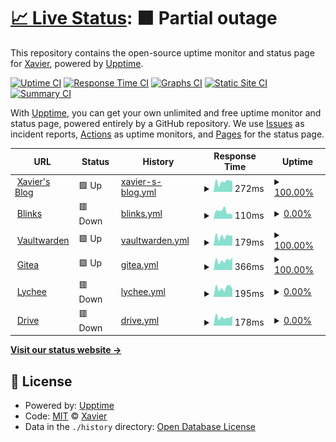 # [📈 Live Status](https://ZhangXavier.github.io/upptime): <!--live status--> **🟧 Partial outage**

This repository contains the open-source uptime monitor and status page for [Xavier](www.zxavier.com), powered by [Upptime](https://github.com/upptime/upptime).

[![Uptime CI](https://github.com/ZhangXavier/upptime/workflows/Uptime%20CI/badge.svg)](https://github.com/ZhangXavier/upptime/actions?query=workflow%3A%22Uptime+CI%22)
[![Response Time CI](https://github.com/ZhangXavier/upptime/workflows/Response%20Time%20CI/badge.svg)](https://github.com/ZhangXavier/upptime/actions?query=workflow%3A%22Response+Time+CI%22)
[![Graphs CI](https://github.com/ZhangXavier/upptime/workflows/Graphs%20CI/badge.svg)](https://github.com/ZhangXavier/upptime/actions?query=workflow%3A%22Graphs+CI%22)
[![Static Site CI](https://github.com/ZhangXavier/upptime/workflows/Static%20Site%20CI/badge.svg)](https://github.com/ZhangXavier/upptime/actions?query=workflow%3A%22Static+Site+CI%22)
[![Summary CI](https://github.com/ZhangXavier/upptime/workflows/Summary%20CI/badge.svg)](https://github.com/ZhangXavier/upptime/actions?query=workflow%3A%22Summary+CI%22)

With [Upptime](https://upptime.js.org), you can get your own unlimited and free uptime monitor and status page, powered entirely by a GitHub repository. We use [Issues](https://github.com/ZhangXavier/upptime/issues) as incident reports, [Actions](https://github.com/ZhangXavier/upptime/actions) as uptime monitors, and [Pages](https://ZhangXavier.github.io/upptime) for the status page.

<!--start: status pages-->
<!-- This summary is generated by Upptime (https://github.com/upptime/upptime) -->
<!-- Do not edit this manually, your changes will be overwritten -->
<!-- prettier-ignore -->
| URL | Status | History | Response Time | Uptime |
| --- | ------ | ------- | ------------- | ------ |
| <img alt="" src="https://icons.duckduckgo.com/ip3/www.zxavier.com.ico" height="13"> [Xavier's Blog](https://www.zxavier.com) | 🟩 Up | [xavier-s-blog.yml](https://github.com/z-xavier/upptime/commits/HEAD/history/xavier-s-blog.yml) | <details><summary><img alt="Response time graph" src="./graphs/xavier-s-blog/response-time-week.png" height="20"> 272ms</summary><br><a href="https://z-xavier.github.io/upptime/history/xavier-s-blog"><img alt="Response time 255" src="https://img.shields.io/endpoint?url=https%3A%2F%2Fraw.githubusercontent.com%2Fz-xavier%2Fupptime%2FHEAD%2Fapi%2Fxavier-s-blog%2Fresponse-time.json"></a><br><a href="https://z-xavier.github.io/upptime/history/xavier-s-blog"><img alt="24-hour response time 298" src="https://img.shields.io/endpoint?url=https%3A%2F%2Fraw.githubusercontent.com%2Fz-xavier%2Fupptime%2FHEAD%2Fapi%2Fxavier-s-blog%2Fresponse-time-day.json"></a><br><a href="https://z-xavier.github.io/upptime/history/xavier-s-blog"><img alt="7-day response time 272" src="https://img.shields.io/endpoint?url=https%3A%2F%2Fraw.githubusercontent.com%2Fz-xavier%2Fupptime%2FHEAD%2Fapi%2Fxavier-s-blog%2Fresponse-time-week.json"></a><br><a href="https://z-xavier.github.io/upptime/history/xavier-s-blog"><img alt="30-day response time 283" src="https://img.shields.io/endpoint?url=https%3A%2F%2Fraw.githubusercontent.com%2Fz-xavier%2Fupptime%2FHEAD%2Fapi%2Fxavier-s-blog%2Fresponse-time-month.json"></a><br><a href="https://z-xavier.github.io/upptime/history/xavier-s-blog"><img alt="1-year response time 258" src="https://img.shields.io/endpoint?url=https%3A%2F%2Fraw.githubusercontent.com%2Fz-xavier%2Fupptime%2FHEAD%2Fapi%2Fxavier-s-blog%2Fresponse-time-year.json"></a></details> | <details><summary><a href="https://z-xavier.github.io/upptime/history/xavier-s-blog">100.00%</a></summary><a href="https://z-xavier.github.io/upptime/history/xavier-s-blog"><img alt="All-time uptime 99.55%" src="https://img.shields.io/endpoint?url=https%3A%2F%2Fraw.githubusercontent.com%2Fz-xavier%2Fupptime%2FHEAD%2Fapi%2Fxavier-s-blog%2Fuptime.json"></a><br><a href="https://z-xavier.github.io/upptime/history/xavier-s-blog"><img alt="24-hour uptime 100.00%" src="https://img.shields.io/endpoint?url=https%3A%2F%2Fraw.githubusercontent.com%2Fz-xavier%2Fupptime%2FHEAD%2Fapi%2Fxavier-s-blog%2Fuptime-day.json"></a><br><a href="https://z-xavier.github.io/upptime/history/xavier-s-blog"><img alt="7-day uptime 100.00%" src="https://img.shields.io/endpoint?url=https%3A%2F%2Fraw.githubusercontent.com%2Fz-xavier%2Fupptime%2FHEAD%2Fapi%2Fxavier-s-blog%2Fuptime-week.json"></a><br><a href="https://z-xavier.github.io/upptime/history/xavier-s-blog"><img alt="30-day uptime 100.00%" src="https://img.shields.io/endpoint?url=https%3A%2F%2Fraw.githubusercontent.com%2Fz-xavier%2Fupptime%2FHEAD%2Fapi%2Fxavier-s-blog%2Fuptime-month.json"></a><br><a href="https://z-xavier.github.io/upptime/history/xavier-s-blog"><img alt="1-year uptime 100.00%" src="https://img.shields.io/endpoint?url=https%3A%2F%2Fraw.githubusercontent.com%2Fz-xavier%2Fupptime%2FHEAD%2Fapi%2Fxavier-s-blog%2Fuptime-year.json"></a></details>
| <img alt="" src="https://icons.duckduckgo.com/ip3/url.zxavier.com.ico" height="13"> [Blinks](https://url.zxavier.com) | 🟥 Down | [blinks.yml](https://github.com/z-xavier/upptime/commits/HEAD/history/blinks.yml) | <details><summary><img alt="Response time graph" src="./graphs/blinks/response-time-week.png" height="20"> 110ms</summary><br><a href="https://z-xavier.github.io/upptime/history/blinks"><img alt="Response time 284" src="https://img.shields.io/endpoint?url=https%3A%2F%2Fraw.githubusercontent.com%2Fz-xavier%2Fupptime%2FHEAD%2Fapi%2Fblinks%2Fresponse-time.json"></a><br><a href="https://z-xavier.github.io/upptime/history/blinks"><img alt="24-hour response time 108" src="https://img.shields.io/endpoint?url=https%3A%2F%2Fraw.githubusercontent.com%2Fz-xavier%2Fupptime%2FHEAD%2Fapi%2Fblinks%2Fresponse-time-day.json"></a><br><a href="https://z-xavier.github.io/upptime/history/blinks"><img alt="7-day response time 110" src="https://img.shields.io/endpoint?url=https%3A%2F%2Fraw.githubusercontent.com%2Fz-xavier%2Fupptime%2FHEAD%2Fapi%2Fblinks%2Fresponse-time-week.json"></a><br><a href="https://z-xavier.github.io/upptime/history/blinks"><img alt="30-day response time 276" src="https://img.shields.io/endpoint?url=https%3A%2F%2Fraw.githubusercontent.com%2Fz-xavier%2Fupptime%2FHEAD%2Fapi%2Fblinks%2Fresponse-time-month.json"></a><br><a href="https://z-xavier.github.io/upptime/history/blinks"><img alt="1-year response time 298" src="https://img.shields.io/endpoint?url=https%3A%2F%2Fraw.githubusercontent.com%2Fz-xavier%2Fupptime%2FHEAD%2Fapi%2Fblinks%2Fresponse-time-year.json"></a></details> | <details><summary><a href="https://z-xavier.github.io/upptime/history/blinks">0.00%</a></summary><a href="https://z-xavier.github.io/upptime/history/blinks"><img alt="All-time uptime 98.73%" src="https://img.shields.io/endpoint?url=https%3A%2F%2Fraw.githubusercontent.com%2Fz-xavier%2Fupptime%2FHEAD%2Fapi%2Fblinks%2Fuptime.json"></a><br><a href="https://z-xavier.github.io/upptime/history/blinks"><img alt="24-hour uptime 0.00%" src="https://img.shields.io/endpoint?url=https%3A%2F%2Fraw.githubusercontent.com%2Fz-xavier%2Fupptime%2FHEAD%2Fapi%2Fblinks%2Fuptime-day.json"></a><br><a href="https://z-xavier.github.io/upptime/history/blinks"><img alt="7-day uptime 0.00%" src="https://img.shields.io/endpoint?url=https%3A%2F%2Fraw.githubusercontent.com%2Fz-xavier%2Fupptime%2FHEAD%2Fapi%2Fblinks%2Fuptime-week.json"></a><br><a href="https://z-xavier.github.io/upptime/history/blinks"><img alt="30-day uptime 57.43%" src="https://img.shields.io/endpoint?url=https%3A%2F%2Fraw.githubusercontent.com%2Fz-xavier%2Fupptime%2FHEAD%2Fapi%2Fblinks%2Fuptime-month.json"></a><br><a href="https://z-xavier.github.io/upptime/history/blinks"><img alt="1-year uptime 96.45%" src="https://img.shields.io/endpoint?url=https%3A%2F%2Fraw.githubusercontent.com%2Fz-xavier%2Fupptime%2FHEAD%2Fapi%2Fblinks%2Fuptime-year.json"></a></details>
| <img alt="" src="https://icons.duckduckgo.com/ip3/bw.zxavier.com.ico" height="13"> [Vaultwarden](https://bw.zxavier.com) | 🟩 Up | [vaultwarden.yml](https://github.com/z-xavier/upptime/commits/HEAD/history/vaultwarden.yml) | <details><summary><img alt="Response time graph" src="./graphs/vaultwarden/response-time-week.png" height="20"> 179ms</summary><br><a href="https://z-xavier.github.io/upptime/history/vaultwarden"><img alt="Response time 201" src="https://img.shields.io/endpoint?url=https%3A%2F%2Fraw.githubusercontent.com%2Fz-xavier%2Fupptime%2FHEAD%2Fapi%2Fvaultwarden%2Fresponse-time.json"></a><br><a href="https://z-xavier.github.io/upptime/history/vaultwarden"><img alt="24-hour response time 217" src="https://img.shields.io/endpoint?url=https%3A%2F%2Fraw.githubusercontent.com%2Fz-xavier%2Fupptime%2FHEAD%2Fapi%2Fvaultwarden%2Fresponse-time-day.json"></a><br><a href="https://z-xavier.github.io/upptime/history/vaultwarden"><img alt="7-day response time 179" src="https://img.shields.io/endpoint?url=https%3A%2F%2Fraw.githubusercontent.com%2Fz-xavier%2Fupptime%2FHEAD%2Fapi%2Fvaultwarden%2Fresponse-time-week.json"></a><br><a href="https://z-xavier.github.io/upptime/history/vaultwarden"><img alt="30-day response time 217" src="https://img.shields.io/endpoint?url=https%3A%2F%2Fraw.githubusercontent.com%2Fz-xavier%2Fupptime%2FHEAD%2Fapi%2Fvaultwarden%2Fresponse-time-month.json"></a><br><a href="https://z-xavier.github.io/upptime/history/vaultwarden"><img alt="1-year response time 205" src="https://img.shields.io/endpoint?url=https%3A%2F%2Fraw.githubusercontent.com%2Fz-xavier%2Fupptime%2FHEAD%2Fapi%2Fvaultwarden%2Fresponse-time-year.json"></a></details> | <details><summary><a href="https://z-xavier.github.io/upptime/history/vaultwarden">100.00%</a></summary><a href="https://z-xavier.github.io/upptime/history/vaultwarden"><img alt="All-time uptime 99.58%" src="https://img.shields.io/endpoint?url=https%3A%2F%2Fraw.githubusercontent.com%2Fz-xavier%2Fupptime%2FHEAD%2Fapi%2Fvaultwarden%2Fuptime.json"></a><br><a href="https://z-xavier.github.io/upptime/history/vaultwarden"><img alt="24-hour uptime 100.00%" src="https://img.shields.io/endpoint?url=https%3A%2F%2Fraw.githubusercontent.com%2Fz-xavier%2Fupptime%2FHEAD%2Fapi%2Fvaultwarden%2Fuptime-day.json"></a><br><a href="https://z-xavier.github.io/upptime/history/vaultwarden"><img alt="7-day uptime 100.00%" src="https://img.shields.io/endpoint?url=https%3A%2F%2Fraw.githubusercontent.com%2Fz-xavier%2Fupptime%2FHEAD%2Fapi%2Fvaultwarden%2Fuptime-week.json"></a><br><a href="https://z-xavier.github.io/upptime/history/vaultwarden"><img alt="30-day uptime 100.00%" src="https://img.shields.io/endpoint?url=https%3A%2F%2Fraw.githubusercontent.com%2Fz-xavier%2Fupptime%2FHEAD%2Fapi%2Fvaultwarden%2Fuptime-month.json"></a><br><a href="https://z-xavier.github.io/upptime/history/vaultwarden"><img alt="1-year uptime 99.98%" src="https://img.shields.io/endpoint?url=https%3A%2F%2Fraw.githubusercontent.com%2Fz-xavier%2Fupptime%2FHEAD%2Fapi%2Fvaultwarden%2Fuptime-year.json"></a></details>
| <img alt="" src="https://icons.duckduckgo.com/ip3/git.zxavier.com.ico" height="13"> [Gitea](https://git.zxavier.com) | 🟩 Up | [gitea.yml](https://github.com/z-xavier/upptime/commits/HEAD/history/gitea.yml) | <details><summary><img alt="Response time graph" src="./graphs/gitea/response-time-week.png" height="20"> 366ms</summary><br><a href="https://z-xavier.github.io/upptime/history/gitea"><img alt="Response time 869" src="https://img.shields.io/endpoint?url=https%3A%2F%2Fraw.githubusercontent.com%2Fz-xavier%2Fupptime%2FHEAD%2Fapi%2Fgitea%2Fresponse-time.json"></a><br><a href="https://z-xavier.github.io/upptime/history/gitea"><img alt="24-hour response time 366" src="https://img.shields.io/endpoint?url=https%3A%2F%2Fraw.githubusercontent.com%2Fz-xavier%2Fupptime%2FHEAD%2Fapi%2Fgitea%2Fresponse-time-day.json"></a><br><a href="https://z-xavier.github.io/upptime/history/gitea"><img alt="7-day response time 366" src="https://img.shields.io/endpoint?url=https%3A%2F%2Fraw.githubusercontent.com%2Fz-xavier%2Fupptime%2FHEAD%2Fapi%2Fgitea%2Fresponse-time-week.json"></a><br><a href="https://z-xavier.github.io/upptime/history/gitea"><img alt="30-day response time 401" src="https://img.shields.io/endpoint?url=https%3A%2F%2Fraw.githubusercontent.com%2Fz-xavier%2Fupptime%2FHEAD%2Fapi%2Fgitea%2Fresponse-time-month.json"></a><br><a href="https://z-xavier.github.io/upptime/history/gitea"><img alt="1-year response time 406" src="https://img.shields.io/endpoint?url=https%3A%2F%2Fraw.githubusercontent.com%2Fz-xavier%2Fupptime%2FHEAD%2Fapi%2Fgitea%2Fresponse-time-year.json"></a></details> | <details><summary><a href="https://z-xavier.github.io/upptime/history/gitea">100.00%</a></summary><a href="https://z-xavier.github.io/upptime/history/gitea"><img alt="All-time uptime 71.70%" src="https://img.shields.io/endpoint?url=https%3A%2F%2Fraw.githubusercontent.com%2Fz-xavier%2Fupptime%2FHEAD%2Fapi%2Fgitea%2Fuptime.json"></a><br><a href="https://z-xavier.github.io/upptime/history/gitea"><img alt="24-hour uptime 100.00%" src="https://img.shields.io/endpoint?url=https%3A%2F%2Fraw.githubusercontent.com%2Fz-xavier%2Fupptime%2FHEAD%2Fapi%2Fgitea%2Fuptime-day.json"></a><br><a href="https://z-xavier.github.io/upptime/history/gitea"><img alt="7-day uptime 100.00%" src="https://img.shields.io/endpoint?url=https%3A%2F%2Fraw.githubusercontent.com%2Fz-xavier%2Fupptime%2FHEAD%2Fapi%2Fgitea%2Fuptime-week.json"></a><br><a href="https://z-xavier.github.io/upptime/history/gitea"><img alt="30-day uptime 100.00%" src="https://img.shields.io/endpoint?url=https%3A%2F%2Fraw.githubusercontent.com%2Fz-xavier%2Fupptime%2FHEAD%2Fapi%2Fgitea%2Fuptime-month.json"></a><br><a href="https://z-xavier.github.io/upptime/history/gitea"><img alt="1-year uptime 99.43%" src="https://img.shields.io/endpoint?url=https%3A%2F%2Fraw.githubusercontent.com%2Fz-xavier%2Fupptime%2FHEAD%2Fapi%2Fgitea%2Fuptime-year.json"></a></details>
| <img alt="" src="https://icons.duckduckgo.com/ip3/image.zxavier.com.ico" height="13"> [Lychee](https://image.zxavier.com) | 🟥 Down | [lychee.yml](https://github.com/z-xavier/upptime/commits/HEAD/history/lychee.yml) | <details><summary><img alt="Response time graph" src="./graphs/lychee/response-time-week.png" height="20"> 195ms</summary><br><a href="https://z-xavier.github.io/upptime/history/lychee"><img alt="Response time 335" src="https://img.shields.io/endpoint?url=https%3A%2F%2Fraw.githubusercontent.com%2Fz-xavier%2Fupptime%2FHEAD%2Fapi%2Flychee%2Fresponse-time.json"></a><br><a href="https://z-xavier.github.io/upptime/history/lychee"><img alt="24-hour response time 167" src="https://img.shields.io/endpoint?url=https%3A%2F%2Fraw.githubusercontent.com%2Fz-xavier%2Fupptime%2FHEAD%2Fapi%2Flychee%2Fresponse-time-day.json"></a><br><a href="https://z-xavier.github.io/upptime/history/lychee"><img alt="7-day response time 195" src="https://img.shields.io/endpoint?url=https%3A%2F%2Fraw.githubusercontent.com%2Fz-xavier%2Fupptime%2FHEAD%2Fapi%2Flychee%2Fresponse-time-week.json"></a><br><a href="https://z-xavier.github.io/upptime/history/lychee"><img alt="30-day response time 216" src="https://img.shields.io/endpoint?url=https%3A%2F%2Fraw.githubusercontent.com%2Fz-xavier%2Fupptime%2FHEAD%2Fapi%2Flychee%2Fresponse-time-month.json"></a><br><a href="https://z-xavier.github.io/upptime/history/lychee"><img alt="1-year response time 259" src="https://img.shields.io/endpoint?url=https%3A%2F%2Fraw.githubusercontent.com%2Fz-xavier%2Fupptime%2FHEAD%2Fapi%2Flychee%2Fresponse-time-year.json"></a></details> | <details><summary><a href="https://z-xavier.github.io/upptime/history/lychee">0.00%</a></summary><a href="https://z-xavier.github.io/upptime/history/lychee"><img alt="All-time uptime 67.50%" src="https://img.shields.io/endpoint?url=https%3A%2F%2Fraw.githubusercontent.com%2Fz-xavier%2Fupptime%2FHEAD%2Fapi%2Flychee%2Fuptime.json"></a><br><a href="https://z-xavier.github.io/upptime/history/lychee"><img alt="24-hour uptime 0.00%" src="https://img.shields.io/endpoint?url=https%3A%2F%2Fraw.githubusercontent.com%2Fz-xavier%2Fupptime%2FHEAD%2Fapi%2Flychee%2Fuptime-day.json"></a><br><a href="https://z-xavier.github.io/upptime/history/lychee"><img alt="7-day uptime 0.00%" src="https://img.shields.io/endpoint?url=https%3A%2F%2Fraw.githubusercontent.com%2Fz-xavier%2Fupptime%2FHEAD%2Fapi%2Flychee%2Fuptime-week.json"></a><br><a href="https://z-xavier.github.io/upptime/history/lychee"><img alt="30-day uptime 0.00%" src="https://img.shields.io/endpoint?url=https%3A%2F%2Fraw.githubusercontent.com%2Fz-xavier%2Fupptime%2FHEAD%2Fapi%2Flychee%2Fuptime-month.json"></a><br><a href="https://z-xavier.github.io/upptime/history/lychee"><img alt="1-year uptime 25.83%" src="https://img.shields.io/endpoint?url=https%3A%2F%2Fraw.githubusercontent.com%2Fz-xavier%2Fupptime%2FHEAD%2Fapi%2Flychee%2Fuptime-year.json"></a></details>
| <img alt="" src="https://icons.duckduckgo.com/ip3/drive.zxavier.com.ico" height="13"> [Drive](https://drive.zxavier.com) | 🟥 Down | [drive.yml](https://github.com/z-xavier/upptime/commits/HEAD/history/drive.yml) | <details><summary><img alt="Response time graph" src="./graphs/drive/response-time-week.png" height="20"> 178ms</summary><br><a href="https://z-xavier.github.io/upptime/history/drive"><img alt="Response time 196" src="https://img.shields.io/endpoint?url=https%3A%2F%2Fraw.githubusercontent.com%2Fz-xavier%2Fupptime%2FHEAD%2Fapi%2Fdrive%2Fresponse-time.json"></a><br><a href="https://z-xavier.github.io/upptime/history/drive"><img alt="24-hour response time 164" src="https://img.shields.io/endpoint?url=https%3A%2F%2Fraw.githubusercontent.com%2Fz-xavier%2Fupptime%2FHEAD%2Fapi%2Fdrive%2Fresponse-time-day.json"></a><br><a href="https://z-xavier.github.io/upptime/history/drive"><img alt="7-day response time 178" src="https://img.shields.io/endpoint?url=https%3A%2F%2Fraw.githubusercontent.com%2Fz-xavier%2Fupptime%2FHEAD%2Fapi%2Fdrive%2Fresponse-time-week.json"></a><br><a href="https://z-xavier.github.io/upptime/history/drive"><img alt="30-day response time 206" src="https://img.shields.io/endpoint?url=https%3A%2F%2Fraw.githubusercontent.com%2Fz-xavier%2Fupptime%2FHEAD%2Fapi%2Fdrive%2Fresponse-time-month.json"></a><br><a href="https://z-xavier.github.io/upptime/history/drive"><img alt="1-year response time 200" src="https://img.shields.io/endpoint?url=https%3A%2F%2Fraw.githubusercontent.com%2Fz-xavier%2Fupptime%2FHEAD%2Fapi%2Fdrive%2Fresponse-time-year.json"></a></details> | <details><summary><a href="https://z-xavier.github.io/upptime/history/drive">0.00%</a></summary><a href="https://z-xavier.github.io/upptime/history/drive"><img alt="All-time uptime 92.49%" src="https://img.shields.io/endpoint?url=https%3A%2F%2Fraw.githubusercontent.com%2Fz-xavier%2Fupptime%2FHEAD%2Fapi%2Fdrive%2Fuptime.json"></a><br><a href="https://z-xavier.github.io/upptime/history/drive"><img alt="24-hour uptime 0.00%" src="https://img.shields.io/endpoint?url=https%3A%2F%2Fraw.githubusercontent.com%2Fz-xavier%2Fupptime%2FHEAD%2Fapi%2Fdrive%2Fuptime-day.json"></a><br><a href="https://z-xavier.github.io/upptime/history/drive"><img alt="7-day uptime 0.00%" src="https://img.shields.io/endpoint?url=https%3A%2F%2Fraw.githubusercontent.com%2Fz-xavier%2Fupptime%2FHEAD%2Fapi%2Fdrive%2Fuptime-week.json"></a><br><a href="https://z-xavier.github.io/upptime/history/drive"><img alt="30-day uptime 0.00%" src="https://img.shields.io/endpoint?url=https%3A%2F%2Fraw.githubusercontent.com%2Fz-xavier%2Fupptime%2FHEAD%2Fapi%2Fdrive%2Fuptime-month.json"></a><br><a href="https://z-xavier.github.io/upptime/history/drive"><img alt="1-year uptime 88.99%" src="https://img.shields.io/endpoint?url=https%3A%2F%2Fraw.githubusercontent.com%2Fz-xavier%2Fupptime%2FHEAD%2Fapi%2Fdrive%2Fuptime-year.json"></a></details>

<!--end: status pages-->

[**Visit our status website →**](https://ZhangXavier.github.io/upptime)

## 📄 License

- Powered by: [Upptime](https://github.com/upptime/upptime)
- Code: [MIT](./LICENSE) © [Xavier](www.zxavier.com)
- Data in the `./history` directory: [Open Database License](https://opendatacommons.org/licenses/odbl/1-0/)
